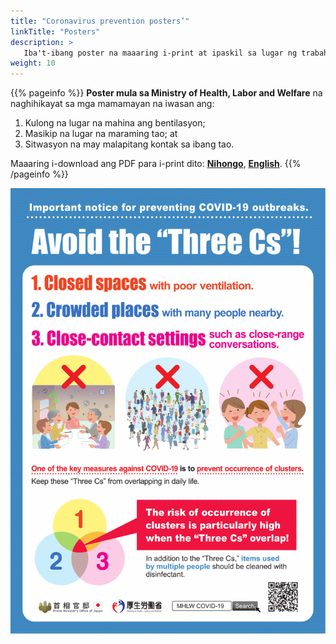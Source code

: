 ```yaml
---
title: "Coronavirus prevention posters’"
linkTitle: "Posters"
description: >
   Iba't-ibang poster na maaaring i-print at ipaskil sa lugar ng trabaho o paaralan
weight: 10
---
```

{{% pageinfo %}}
**Poster mula sa Ministry of Health, Labor and Welfare** na naghihikayat sa mga mamamayan na iwasan ang:
1. Kulong na lugar na mahina ang bentilasyon;
2. Masikip na lugar na maraming tao; at
3. Sitwasyon na may malapitang kontak sa ibang tao.

Maaaring i-download ang PDF para i-print dito: **[Nihongo](https://www.mhlw.go.jp/content/10900000/000614802.pdf)**, **[English](https://www.mhlw.go.jp/content/10900000/000619576.pdf)**.
{{% /pageinfo %}}

![Avoid the ‘Three Cs’](avoid-three-cs.gif)